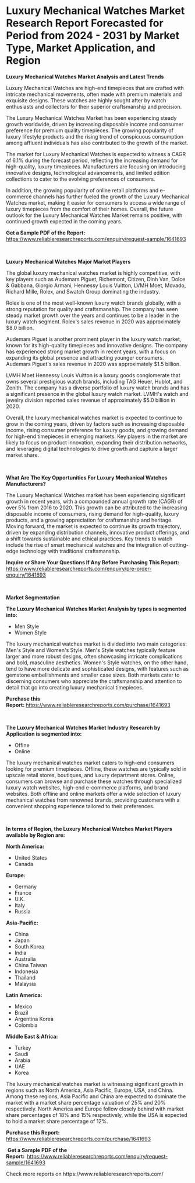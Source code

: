 <p><h1>Luxury Mechanical Watches Market Research Report Forecasted for Period from 2024 -  2031 by Market Type, Market Application, and Region</h1></p><p><strong>Luxury Mechanical Watches Market Analysis and Latest Trends</strong></p>
<p><p>Luxury Mechanical Watches are high-end timepieces that are crafted with intricate mechanical movements, often made with premium materials and exquisite designs. These watches are highly sought after by watch enthusiasts and collectors for their superior craftsmanship and precision.</p><p>The Luxury Mechanical Watches Market has been experiencing steady growth worldwide, driven by increasing disposable income and consumer preference for premium quality timepieces. The growing popularity of luxury lifestyle products and the rising trend of conspicuous consumption among affluent individuals has also contributed to the growth of the market.</p><p>The market for Luxury Mechanical Watches is expected to witness a CAGR of 6.1% during the forecast period, reflecting the increasing demand for high-quality, luxury timepieces. Manufacturers are focusing on introducing innovative designs, technological advancements, and limited edition collections to cater to the evolving preferences of consumers.</p><p>In addition, the growing popularity of online retail platforms and e-commerce channels has further fueled the growth of the Luxury Mechanical Watches market, making it easier for consumers to access a wide range of luxury timepieces from the comfort of their homes. Overall, the future outlook for the Luxury Mechanical Watches Market remains positive, with continued growth expected in the coming years.</p></p>
<p><strong>Get a Sample PDF of the Report:&nbsp;</strong> <a href="https://www.reliableresearchreports.com/enquiry/request-sample/1641693">https://www.reliableresearchreports.com/enquiry/request-sample/1641693</a></p>
<p>&nbsp;</p>
<p><strong>Luxury Mechanical Watches Major Market Players</strong></p>
<p><p>The global luxury mechanical watches market is highly competitive, with key players such as Audemars Piguet, Richemont, Citizen, Dinh Van, Dolce & Gabbana, Giorgio Armani, Hennessy Louis Vuitton, LVMH Moet, Movado, Richard Mille, Rolex, and Swatch Group dominating the industry. </p><p>Rolex is one of the most well-known luxury watch brands globally, with a strong reputation for quality and craftsmanship. The company has seen steady market growth over the years and continues to be a leader in the luxury watch segment. Rolex's sales revenue in 2020 was approximately $8.0 billion.</p><p>Audemars Piguet is another prominent player in the luxury watch market, known for its high-quality timepieces and innovative designs. The company has experienced strong market growth in recent years, with a focus on expanding its global presence and attracting younger consumers. Audemars Piguet's sales revenue in 2020 was approximately $1.5 billion.</p><p>LVMH Moet Hennessy Louis Vuitton is a luxury goods conglomerate that owns several prestigious watch brands, including TAG Heuer, Hublot, and Zenith. The company has a diverse portfolio of luxury watch brands and has a significant presence in the global luxury watch market. LVMH's watch and jewelry division reported sales revenue of approximately $5.0 billion in 2020.</p><p>Overall, the luxury mechanical watches market is expected to continue to grow in the coming years, driven by factors such as increasing disposable income, rising consumer preference for luxury goods, and growing demand for high-end timepieces in emerging markets. Key players in the market are likely to focus on product innovation, expanding their distribution networks, and leveraging digital technologies to drive growth and capture a larger market share.</p></p>
<p>&nbsp;</p>
<p><strong>What Are The Key Opportunities For Luxury Mechanical Watches Manufacturers?</strong></p>
<p><p>The Luxury Mechanical Watches market has been experiencing significant growth in recent years, with a compounded annual growth rate (CAGR) of over 5% from 2016 to 2020. This growth can be attributed to the increasing disposable income of consumers, rising demand for high-quality, luxury products, and a growing appreciation for craftsmanship and heritage. Moving forward, the market is expected to continue its growth trajectory, driven by expanding distribution channels, innovative product offerings, and a shift towards sustainable and ethical practices. Key trends to watch include the rise of smart mechanical watches and the integration of cutting-edge technology with traditional craftsmanship.</p></p>
<p><strong>Inquire or Share Your Questions If Any Before Purchasing This Report:</strong> <a href="https://www.reliableresearchreports.com/enquiry/pre-order-enquiry/1641693">https://www.reliableresearchreports.com/enquiry/pre-order-enquiry/1641693</a></p>
<p>&nbsp;</p>
<p><strong>Market Segmentation</strong></p>
<p><strong>The Luxury Mechanical Watches Market Analysis by types is segmented into:</strong></p>
<p><ul><li>Men Style</li><li>Women Style</li></ul></p>
<p><p>The luxury mechanical watches market is divided into two main categories: Men's Style and Women's Style. Men's Style watches typically feature larger and more robust designs, often showcasing intricate complications and bold, masculine aesthetics. Women's Style watches, on the other hand, tend to have more delicate and sophisticated designs, with features such as gemstone embellishments and smaller case sizes. Both markets cater to discerning consumers who appreciate the craftsmanship and attention to detail that go into creating luxury mechanical timepieces.</p></p>
<p><strong>Purchase this Report:&nbsp;</strong><a href="https://www.reliableresearchreports.com/purchase/1641693">https://www.reliableresearchreports.com/purchase/1641693</a></p>
<p>&nbsp;</p>
<p><strong>The Luxury Mechanical Watches Market Industry Research by Application is segmented into:</strong></p>
<p><ul><li>Offine</li><li>Online</li></ul></p>
<p><p>The luxury mechanical watches market caters to high-end consumers looking for premium timepieces. Offline, these watches are typically sold in upscale retail stores, boutiques, and luxury department stores. Online, consumers can browse and purchase these watches through specialized luxury watch websites, high-end e-commerce platforms, and brand websites. Both offline and online markets offer a wide selection of luxury mechanical watches from renowned brands, providing customers with a convenient shopping experience tailored to their preferences.</p></p>
<p>&nbsp;</p>
<p><strong>In terms of Region, the Luxury Mechanical Watches Market Players available by Region are:</strong></p>
<p>
    <p> <strong> North America: </strong>
        <ul>
            <li>United States</li>
            <li>Canada</li>
        </ul>
        </p> 
    <p> <strong> Europe: </strong>
        <ul>
            <li>Germany</li>
            <li>France</li>
            <li>U.K.</li>
            <li>Italy</li>
            <li>Russia</li>
        </ul>
        </p> 
    <p> <strong> Asia-Pacific: </strong>
        <ul>
            <li>China</li>
            <li>Japan</li>
            <li>South Korea</li>
            <li>India</li>
            <li>Australia</li>
            <li>China Taiwan</li>
            <li>Indonesia</li>
            <li>Thailand</li>
            <li>Malaysia</li>
        </ul>
        </p> 
    <p> <strong> Latin America: </strong>
        <ul>
            <li>Mexico</li>
            <li>Brazil</li>
            <li>Argentina Korea</li>
            <li>Colombia</li>
        </ul>
        </p> 
    <p> <strong> Middle East & Africa: </strong>
        <ul>
            <li>Turkey</li>
            <li>Saudi</li>
            <li>Arabia</li>
            <li>UAE</li>
            <li>Korea</li>
        </ul>
    </p>
    </p>
<p><p>The luxury mechanical watches market is witnessing significant growth in regions such as North America, Asia Pacific, Europe, USA, and China. Among these regions, Asia Pacific and China are expected to dominate the market with a market share percentage valuation of 25% and 20% respectively. North America and Europe follow closely behind with market share percentages of 18% and 15% respectively, while the USA is expected to hold a market share percentage of 12%.</p></p>
<p><strong>Purchase this Report: </strong><a href="https://www.reliableresearchreports.com/purchase/1641693">https://www.reliableresearchreports.com/purchase/1641693</a></p>
<p>&nbsp;<strong>Get a Sample PDF of the Report:&nbsp;&nbsp;</strong><a href="https://www.reliableresearchreports.com/enquiry/request-sample/1641693">https://www.reliableresearchreports.com/enquiry/request-sample/1641693</a></p>
<p><strong></strong></p>
<p>Check more reports on https://www.reliableresearchreports.com/</p>